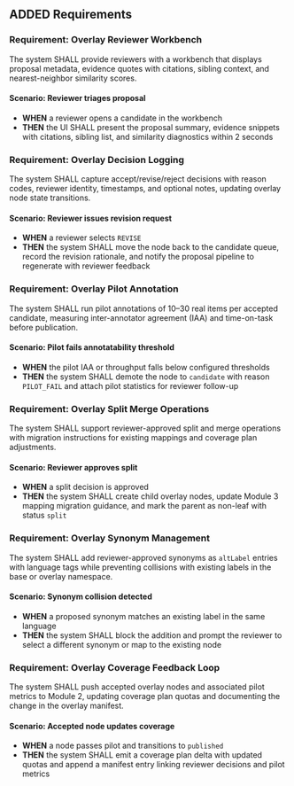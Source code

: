 ## ADDED Requirements
### Requirement: Overlay Reviewer Workbench
The system SHALL provide reviewers with a workbench that displays proposal metadata, evidence quotes with citations, sibling context, and nearest-neighbor similarity scores.

#### Scenario: Reviewer triages proposal
- **WHEN** a reviewer opens a candidate in the workbench
- **THEN** the UI SHALL present the proposal summary, evidence snippets with citations, sibling list, and similarity diagnostics within 2 seconds

### Requirement: Overlay Decision Logging
The system SHALL capture accept/revise/reject decisions with reason codes, reviewer identity, timestamps, and optional notes, updating overlay node state transitions.

#### Scenario: Reviewer issues revision request
- **WHEN** a reviewer selects `REVISE`
- **THEN** the system SHALL move the node back to the candidate queue, record the revision rationale, and notify the proposal pipeline to regenerate with reviewer feedback

### Requirement: Overlay Pilot Annotation
The system SHALL run pilot annotations of 10–30 real items per accepted candidate, measuring inter-annotator agreement (IAA) and time-on-task before publication.

#### Scenario: Pilot fails annotatability threshold
- **WHEN** the pilot IAA or throughput falls below configured thresholds
- **THEN** the system SHALL demote the node to `candidate` with reason `PILOT_FAIL` and attach pilot statistics for reviewer follow-up

### Requirement: Overlay Split Merge Operations
The system SHALL support reviewer-approved split and merge operations with migration instructions for existing mappings and coverage plan adjustments.

#### Scenario: Reviewer approves split
- **WHEN** a split decision is approved
- **THEN** the system SHALL create child overlay nodes, update Module 3 mapping migration guidance, and mark the parent as non-leaf with status `split`

### Requirement: Overlay Synonym Management
The system SHALL add reviewer-approved synonyms as `altLabel` entries with language tags while preventing collisions with existing labels in the base or overlay namespace.

#### Scenario: Synonym collision detected
- **WHEN** a proposed synonym matches an existing label in the same language
- **THEN** the system SHALL block the addition and prompt the reviewer to select a different synonym or map to the existing node

### Requirement: Overlay Coverage Feedback Loop
The system SHALL push accepted overlay nodes and associated pilot metrics to Module 2, updating coverage plan quotas and documenting the change in the overlay manifest.

#### Scenario: Accepted node updates coverage
- **WHEN** a node passes pilot and transitions to `published`
- **THEN** the system SHALL emit a coverage plan delta with updated quotas and append a manifest entry linking reviewer decisions and pilot metrics
